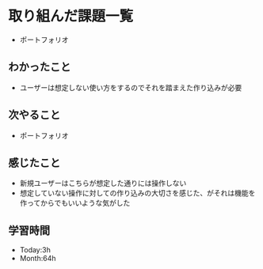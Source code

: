 # 取り組んだ課題一覧
- ポートフォリオ
## わかったこと
- ユーザーは想定しない使い方をするのでそれを踏まえた作り込みが必要
## 次やること
- ポートフォリオ
## 感じたこと
- 新規ユーザーはこちらが想定した通りには操作しない
- 想定していない操作に対しての作り込みの大切さを感じた、がそれは機能を作ってからでもいいような気がした
## 学習時間
- Today:3h
- Month:64h
